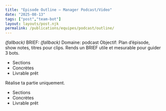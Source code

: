 ```yaml
---
title: "Episode Outline — Manager Podcast/Video"
date: "2025-08-13"
tags: ["post","team-bot"]
layout: layouts/post.njk
permalink: /publications/equipes/podcast/outline/
---
```

*(fallback)* BRIEF:
*(fallback)* Domaine: podcast
Objectif: Plan d’épisode, show notes, titres pour clips.
Rends un BRIEF utile et mesurable pour guider 3 bots.

- Sections
- Concrètes
- Livrable prêt

Réalise ta partie uniquement.

- Sections
- Concrètes
- Livrable prêt
